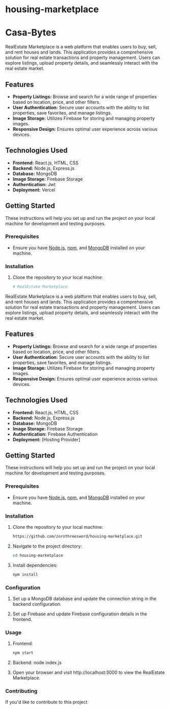 # housing-marketplace
# Casa-Bytes

RealEstate Marketplace is a web platform that enables users to buy, sell, and rent houses and lands. This application provides a comprehensive solution for real estate transactions and property management. Users can explore listings, upload property details, and seamlessly interact with the real estate market.

## Features

- **Property Listings:** Browse and search for a wide range of properties based on location, price, and other filters.
- **User Authentication:** Secure user accounts with the ability to list properties, save favorites, and manage listings.
- **Image Storage:** Utilizes Firebase for storing and managing property images.
- **Responsive Design:** Ensures optimal user experience across various devices.

## Technologies Used

- **Frontend:** React.js, HTML, CSS
- **Backend:** Node.js, Express.js
- **Database:** MongoDB
- **Image Storage:** Firebase Storage
- **Authentication:** Jwt
- **Deployment:** Vercel

## Getting Started

These instructions will help you set up and run the project on your local machine for development and testing purposes.

### Prerequisites

- Ensure you have [Node.js](https://nodejs.org/), [npm](https://www.npmjs.com/), and [MongoDB](https://www.mongodb.com/) installed on your machine.

### Installation

1. Clone the repository to your local machine:
   ```bash
   # RealEstate Marketplace

RealEstate Marketplace is a web platform that enables users to buy, sell, and rent houses and lands. This application provides a comprehensive solution for real estate transactions and property management. Users can explore listings, upload property details, and seamlessly interact with the real estate market.

## Features

- **Property Listings:** Browse and search for a wide range of properties based on location, price, and other filters.
- **User Authentication:** Secure user accounts with the ability to list properties, save favorites, and manage listings.
- **Image Storage:** Utilizes Firebase for storing and managing property images.
- **Responsive Design:** Ensures optimal user experience across various devices.

## Technologies Used

- **Frontend:** React.js, HTML, CSS
- **Backend:** Node.js, Express.js
- **Database:** MongoDB
- **Image Storage:** Firebase Storage
- **Authentication:** Firebase Authentication
- **Deployment:** [Hosting Provider]

## Getting Started

These instructions will help you set up and run the project on your local machine for development and testing purposes.

### Prerequisites

- Ensure you have [Node.js](https://nodejs.org/), [npm](https://www.npmjs.com/), and [MongoDB](https://www.mongodb.com/) installed on your machine.

### Installation

1. Clone the repository to your local machine:
   ```bash
   https://github.com/zorothreesword/housing-marketplace.git
2. Navigate to the project directory:
    ```bash
    cd housing-marketplace
3. Install dependencies:
   ```bash
   npm install

### Configuration
1. Set up a MongoDB database and update the connection string in the backend configuration.

2. Set up Firebase and update Firebase configuration details in the frontend.

### Usage
1. Frontend:
   ```bash
   npm start
2. Backend:
  node index.js

3. Open your browser and visit http://localhost:3000 to view the RealEstate Marketplace.

### Contributing
If you'd like to contribute to this project
